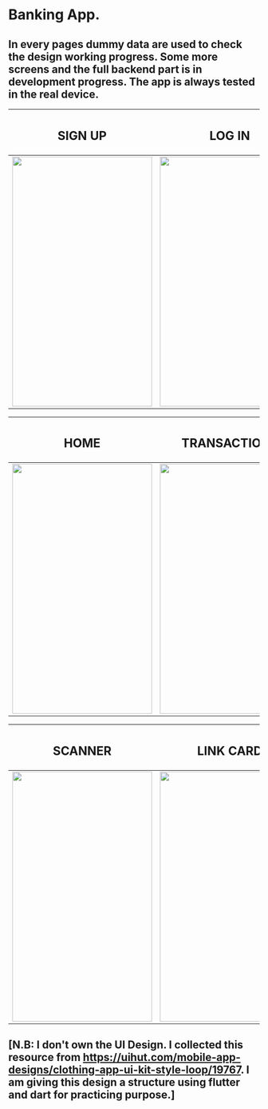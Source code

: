 # Banking App. 

## In every pages dummy data are used to check the design working progress. Some more screens and the full backend part is in development progress. The app is always tested in the real device. 

|<h2>SIGN UP</h2>|<h2>LOG IN</h2>|<h2>DRAWER</h2>|
|----------------|---------------|---------------|
|<img src="https://github.com/Neloy-Barman/Bank-App/assets/110896263/0f9140eb-33fd-4221-88bb-45e2e14a474b" width="280" height="500" />|<img src="https://github.com/Neloy-Barman/Bank-App/assets/110896263/cc0d0544-4a0c-460a-9caa-46dbaa000049" width="280" height="500" />|<img src="https://github.com/Neloy-Barman/Bank-App/assets/110896263/83683408-04f8-4bb5-8fe7-e2a35fe5b699" width="280" height="500" />

|<h2>HOME</h2>|<h2>TRANSACTIONS</h2>|<h2>ACCOUNT DETAILS</h2>|
|-------------|---------------------|------------------------|
|<img src="https://github.com/Neloy-Barman/Bank-App/assets/110896263/0bd4c1bb-31bb-4dd5-afcd-d8a251011179" width="280" height="500" />|<img src="https://github.com/Neloy-Barman/Bank-App/assets/110896263/7cd5f69d-3f2d-44a2-9d07-55aa6afc041e" width="280" height="500" />|<img src="" width="280" height="500" />

|<h2>SCANNER</h2>|<h2>LINK CARD</h2>|<h2>CONFIRMATION</h2>|
|----------------|------------------|---------------------|
|<img src="https://github.com/Neloy-Barman/Bank-App/assets/110896263/4cedc21a-b96f-4632-8507-45b5d7365104" width="280" height="500" />|<img src="https://github.com/Neloy-Barman/Bank-App/assets/110896263/1f8dff56-3188-4720-a8ba-95c252ae67fd" width="280" height="500" />|<img src="https://github.com/Neloy-Barman/Clothing-Design-App/assets/110896263/d0c1f8e6-0e2f-4f03-9319-03c6d693f0e8" width="280" height="500" />

## [N.B: I don't own the UI Design. I collected this resource from https://uihut.com/mobile-app-designs/clothing-app-ui-kit-style-loop/19767. I am giving this design a structure using flutter and dart for practicing purpose.]

